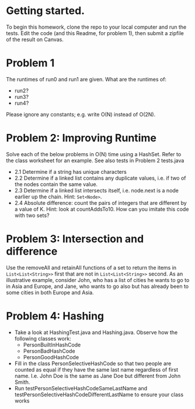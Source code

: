 # Getting started.
To begin this homework, clone the repo to your local computer and run the tests. Edit the code (and this Readme, for 
problem 1), then submit a zipfile of the result on Canvas. 

# Problem 1
The runtimes of run0 and run1 are given. What are the runtimes of:
* run2? 
* run3?
* run4?

Please ignore any constants; e.g. write O(N) instead of O(2N).

# Problem 2: Improving Runtime
Solve each of the below problems in O(N) time using a HashSet. Refer to the class worksheet for an example. 
See also tests in Problem 2 tests.java

* 2.1 Determine if a string has unique characters
* 2.2 Determine if a linked list contains any duplicate values, i.e. if two of the nodes contain the same value.
* 2.3 Determine if a linked list intersects itself, i.e. node.next is a node earlier up the chain. Hint: `Set<Node>`.
* 2.4 Absolute difference: count the pairs of integers that are different by a value of K. Hint: look at
countAddsTo10. How can you imitate this code with two sets?

 
# Problem 3: Intersection and difference
Use the removeAll and retainAll functions of a set to return the items in `List<List<String>>` first that are not in 
`List<List<String>>` second. As an illustrative example, consider John, who has a list of cities he wants to go to
in Asia and Europe, and Jane, who wants to go also but has already been to some cities in both Europe and Asia.

 
# Problem 4: Hashing
* Take a look at HashingTest.java and Hashing.java. Observe how the following classes work:
    * PersonBuiltInHashCode
    * PersonBadHashCode
    * PersonGoodHashCode
* Fill in the class PersonSelectiveHashCode so that two people are counted as equal
 if they have the same last name regardless of first name. I.e. John Doe is the same as Jane Doe but different from John Smith.
* Run testPersonSelectiveHashCodeSameLastName and testPersonSelectiveHashCodeDifferentLastName to ensure your class works